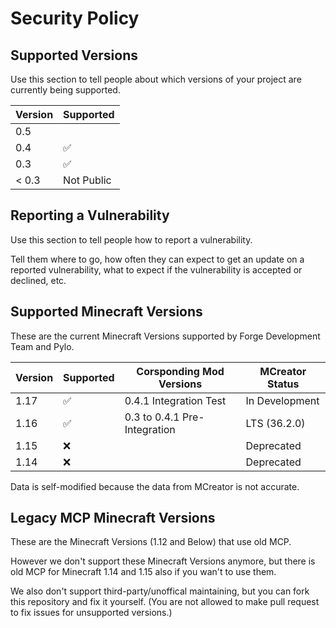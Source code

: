 # Security Policy

## Supported Versions

Use this section to tell people about which versions of your project are currently being supported.

| Version | Supported          |
| ------- | ------------------ |
| 0.5     |                    |
| 0.4     | :white_check_mark: |
| 0.3     | :white_check_mark: |
| < 0.3   | Not Public         |

## Reporting a Vulnerability

Use this section to tell people how to report a vulnerability.

Tell them where to go, how often they can expect to get an update on a reported vulnerability, what to expect if the vulnerability is accepted or declined, etc.

## Supported Minecraft Versions

These are the current Minecraft Versions supported by Forge Development Team and Pylo.

| Version | Supported          | Corsponding Mod Versions                            | MCreator Status |
| ------- | ------------------ | --------------------------------------------------- | --------------- |
| 1.17    | :white_check_mark: | 0.4.1 Integration Test                              | In Development  |
| 1.16    | :white_check_mark: | 0.3 to 0.4.1 Pre-Integration                        | LTS (36.2.0)    |
| 1.15    | :x:                |                                                     | Deprecated      |
| 1.14    | :x:                |                                                     | Deprecated      |

Data is self-modified because the data from MCreator is not accurate.

## Legacy MCP Minecraft Versions

These are the Minecraft Versions (1.12 and Below) that use old MCP.

However we don't support these Minecraft Versions anymore, but there is old MCP for Minecraft 1.14 and 1.15 also if you wan't to use them.

We also don't support third-party/unoffical maintaining, but you can fork this repository and fix it yourself. (You are not allowed to make pull request to fix issues for unsupported versions.)
